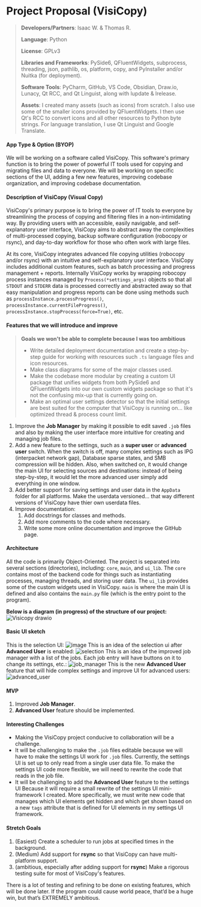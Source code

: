 # Project Proposal (VisiCopy)

> **Developers/Partners**: Isaac W. & Thomas R.
> 
> **Language**: Python
> 
> **License**: GPLv3
> 
> **Libraries and Frameworks**: PySide6, QFluentWidgets, subprocess, threading, json, pathlib, os, platform, copy, and PyInstaller and/or Nuitka (for deployment).
> 
> **Software Tools**: PyCharm, GitHub, VS Code, Obsidian, Draw.io, Lunacy, Qt RCC, and Qt Linguist, along with lupdate & lrelease.
> 
> **Assets**: I created many assets (such as icons) from scratch. I also use some of the smaller icons provided by QFluentWidgets. I then use Qt's RCC to convert icons and all other resources to Python byte strings. For language translation, I use Qt Linguist and Google Translate.


#### App Type & Option (BYOP)
We will be working on a software called VisiCopy. This software's primary function is to bring the power of powerful IT tools used for copying and migrating files and data to everyone. We will be working on specific sections of the UI, adding a few new features, improving codebase organization, and improving codebase documentation.


#### Description of **VisiCopy** (Visual Copy)
VisiCopy's primary purpose is to bring the power of IT tools to everyone by streamlining the process of copying and filtering files in a non-intimidating way. By providing users with an accessible, easily navigable, and self-explanatory user interface, VisiCopy aims to abstract away the complexities of multi-processed copying, backup software configuration (robocopy or rsync), and day-to-day workflow for those who often work with large files.

At its core, VisiCopy integrates advanced file copying utilities (robocopy and/or rsync) with an intuitive and self-explanatory user interface. VisiCopy includes additional custom features, such as batch processing and progress management + reports. Internally VisiCopy works by wrapping robocopy process instances managed by `Process(*settings_args)` objects so that all `STDOUT` and `STDERR` data is processed correctly and abstracted away so that easy manipulation and progress reports can be done using methods such as `processInstance.processProgress()`, `processInstance.currentFileProgress()`, `processInstance.stopProcess(force=True)`, etc. 


#### Features that we will introduce and improve
> **Goals we won't be able to complete because I was too ambitious**
> - Write detailed deployment documentation and create a step-by-step guide for working with resources such `.ts` language files and icon resources.
> - Make class diagrams for some of the major classes used.
> - Make the codebase more modular by creating a custom UI package that unifies widgets from both PySide6 and QFluentWidgets into our own custom widgets package so that it's not the confusing mix-up that is currently going on.
> - Make an optimal user settings detector so that the initial settings are best suited for the computer that VisiCopy is running on... like optimized thread & process count limit.
1. Improve the **Job Manager** by making it possible to edit saved `.job` files and also by making the user interface more intuitive for creating and managing job files.
2. Add a new feature to the settings, such as a **super user** or **advanced user** switch. When the switch is off, many complex settings such as IPG (interpacket network gap), Database sparse states, and SMB compression will be hidden. Also, when switched on, it would change the main UI for selecting sources and destinations: instead of being step-by-step, it would let the more advanced user simply add everything in one window.
3. Add better support for saving settings and user data in the `AppData` folder for all platforms. Make the userdata versioned... that way different versions of VisiCopy have thier own userdata files.
4. Improve documentation:
	1. Add docstrings for classes and methods.
	2. Add more comments to the code where necessary.
	3. Write some more online documentation and improve the GitHub page.
 



#### Architecture
All the code is primarily Object-Oriented. The project is separated into several sections (directories), including: `core`, `main`, and `ui_lib`. The `core` contains most of the backend code for things such as instantiating processes, managing threads, and storing user data. The `ui_lib` provides some of the custom widgets used in VisiCopy. `main` is where the main UI is defined and also contains the `main.py` file (which is the entry point to the program).

**Below is a diagram (in progress) of the structure of our project:**
![Visicopy drawio](https://github.com/user-attachments/assets/70d59aa2-750d-4a5e-8df3-551339cec88f)



#### Basic UI sketch
This is the selection UI:
![image](https://github.com/user-attachments/assets/b672d2da-01b5-4e67-a65f-79a4716a6eed)
This is an idea of the selection ui after **Advanced User** is enabled:
![selection](https://github.com/user-attachments/assets/e6a94079-2efa-4b1c-8432-74952ff48d66)
This is an idea of the improved job manager with a list of the jobs. Each job entry will have buttons on it to change its settings, etc.:
![job_manager](https://github.com/user-attachments/assets/6546d89f-4968-400c-aae5-b120017b34e4)
This is the new **Advanced User** feature that will hide complex settings and improve UI for advanced users:
![advanced_user](https://github.com/user-attachments/assets/9ba8bd28-2a3a-457e-ae88-01d900adbdcf)


#### MVP
1. Improved **Job Manager**.
2. **Advanced User** feature should be implemented.


#### Interesting Challenges
- Making the VisiCopy project conducive to collaboration will be a challenge.
- It will be challenging to make the `.job` files editable because we will have to make the settings UI work for `.job` files. Currently, the settings UI is set up to only read from a single user data file. To make the settings UI code more flexible, we will need to rewrite the code that reads in the job file.
- It will be challenging to add the **Advanced User** feature to the settings UI Because it will require a small rewrite of the settings UI mini-framework I created. More specifically, we must write new code that manages which UI elements get hidden and which get shown based on a new `tags` attribute that is defined for UI elements in my settings UI framework.


#### Stretch Goals
1. (Easiest) Create a scheduler to run jobs at specified times in the background.
2. (Medium) Add support for **rsync** so that VisiCopy can have multi-platform support.
3. (ambitious, especially after adding support for **rsync**) Make a rigorous testing suite for most of VisiCopy's features.

There is a lot of testing and refining to be done on existing features, which will be done later. If the program could cause world peace, that’d be a huge win, but that’s EXTREMELY ambitious.
